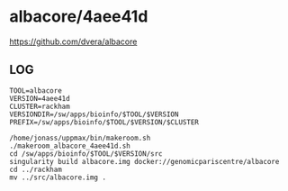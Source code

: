 albacore/4aee41d
========================

<https://github.com/dvera/albacore>

LOG
---

    TOOL=albacore
    VERSION=4aee41d
    CLUSTER=rackham
    VERSIONDIR=/sw/apps/bioinfo/$TOOL/$VERSION
    PREFIX=/sw/apps/bioinfo/$TOOL/$VERSION/$CLUSTER

    /home/jonass/uppmax/bin/makeroom.sh
    ./makeroom_albacore_4aee41d.sh
    cd /sw/apps/bioinfo/$TOOL/$VERSION/src
    singularity build albacore.img docker://genomicpariscentre/albacore
    cd ../rackham
    mv ../src/albacore.img .

